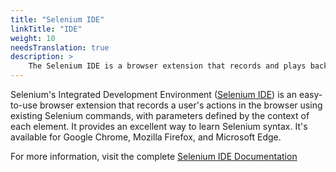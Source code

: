 ```yaml
---
title: "Selenium IDE"
linkTitle: "IDE"
weight: 10
needsTranslation: true
description: >
    The Selenium IDE is a browser extension that records and plays back a user's actions.
---
```


Selenium's Integrated Development Environment ([Selenium IDE](//selenium.dev/selenium-ide))
is an easy-to-use browser extension that records a user's
actions in the browser using existing Selenium commands, 
with parameters defined by the context of each element. 
It provides an excellent way to learn Selenium syntax.
It's available for Google Chrome, Mozilla Firefox, and Microsoft Edge.

For more information, visit the complete
[Selenium IDE Documentation](https://www.selenium.dev/selenium-ide/docs/en/introduction/getting-started)
